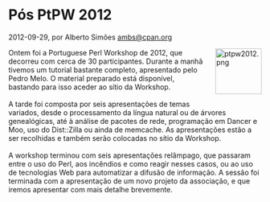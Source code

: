 
# Pós PtPW 2012

 2012-09-29, por Alberto Simões <ambs@cpan.org>

<a href="http://perl.pt/ptpw2012.png"><img alt="ptpw2012.png" src="%%BASE_URI%%imgs/ptpw2012-thumb-150x147-40.png" class="mt-image-right" style="float: right; margin: 0px 0px 20px 20px;" height="91" width="92" /></a> <div>Ontem foi a Portuguese Perl Workshop de 2012, que decorreu com cerca de 30 participantes. Durante a manhã tivemos um tutorial bastante completo, apresentado pelo Pedro Melo. O material preparado está disponível, bastando para isso aceder ao sítio da Workshop.<br /><br />A tarde foi composta por seis apresentações de temas variados, desde o processamento da língua natural ou de árvores genealógicas, até à análise de pacotes de rede, programação em Dancer e Moo, uso do Dist::Zilla ou ainda de memcache. As apresentações estão a ser recolhidas e também serão colocadas no sítio da Workshop.<br /><br />A workshop terminou com seis apresentações relâmpago, que passaram entre o uso do Perl, aos incêndios e como reagir nesses casos, ou ao uso de tecnologias Web para automatizar a difusão de informação. A sessão foi terminada com a apresentação de um novo projeto da associação, e que iremos apresentar com mais detalhe brevemente.<br /></div>
